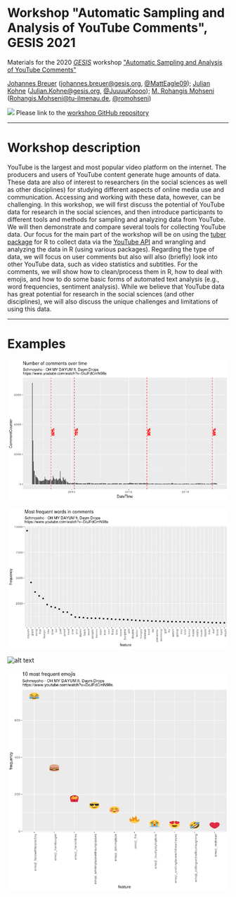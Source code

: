 # Workshop "Automatic Sampling and Analysis of YouTube Comments", GESIS 2021
Materials for the 2020 [*GESIS*](https://www.gesis.org/en/home/) workshop ["Automatic Sampling and Analysis of YouTube Comments"](https://training.gesis.org/?site=pDetails&child=full&pID=0x12941263AE4D46F5BFB1250DA9ECD139)

[Johannes Breuer](https://www.johannesbreuer.com/) ([johannes.breuer@gesis.org](mailto:johannes.breuer@gesis.org), [\@MattEagle09](https://twitter.com/MattEagle09)); [Julian Kohne](https://www.gesis.org/en/institute/staff/person/Julian.Kohne) ([Julian.Kohne@gesis.org](mailto:Julian.Kohne@gesis.org), [\@JuuuuKoooo](https://twitter.com/JuuuuKoooo)); [M. Rohangis Mohseni](https://www.tu-ilmenau.de/en/media-psychology-and-media-design/team/dr-rohangis-mohseni/) ([Rohangis.Mohseni@tu-ilmenau.de](mailto:Rohangis.Mohseni@tu-ilmenau.de), [\@romohseni](https://twitter.com/romohseni))

[![](https://licensebuttons.net/l/by/3.0/80x15.png)](https://creativecommons.org/licenses/by/4.0/) 
Please link to the [workshop GitHub repository](https://github.com/jobreu/youtube-workshop-gesis-2021)

---

# Workshop description
YouTube is the largest and most popular video platform on the internet. The producers and users of YouTube content generate huge amounts of data. These data are also of interest to researchers (in the social sciences as well as other disciplines) for studying different aspects of online media use and communication. Accessing and working with these data, however, can be challenging. In this workshop, we will first discuss the potential of YouTube data for research in the social sciences, and then introduce participants to different tools and methods for sampling and analyzing data from YouTube. We will then demonstrate and compare several tools for collecting YouTube data. Our focus for the main part of the workshop will be on using the [tuber package](https://soodoku.github.io/tuber/) for R to collect data via the [YouTube API](https://developers.google.com/youtube) and wrangling and analyzing the data in R (using various packages). Regarding the type of data, we will focus on user comments but also will also (briefly) look into other YouTube data, such as video statistics and subtitles. For the comments, we will show how to clean/process them in R, how to deal with emojis, and how to do some basic forms of automated text analysis (e.g., word frequencies, sentiment analysis). While we believe that YouTube data has great potential for research in the social sciences (and other disciplines), we will also discuss the unique challenges and limitations of using this data.

---

# Examples

![alt text](https://github.com/jobreu/youtube-workshop-gesis-2021/blob/main/Images/CommentsOvertime.png)

![alt text](https://github.com/jobreu/youtube-workshop-gesis-2021/blob/main/Images/MostFrequentWords.png)

![alt text](hhttps://github.com/jobreu/youtube-workshop-gesis-2021/blob/main/Images/WordCloud.png)

![alt text](https://github.com/jobreu/youtube-workshop-gesis-2021/blob/main/Images/Top10Emojis.png)